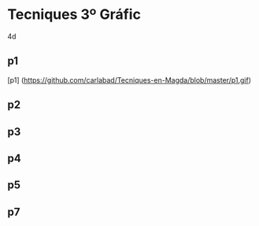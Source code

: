 # Tecniques 3º Gráfic
4d
## p1
[p1] (https://github.com/carlabad/Tecniques-en-Magda/blob/master/p1.gif)
## p2
## p3
## p4
## p5
## p7
